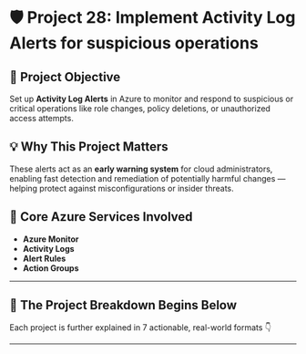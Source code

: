 # 🛡️ Project 28: Implement Activity Log Alerts for suspicious operations

## 📌 Project Objective  
Set up **Activity Log Alerts** in Azure to monitor and respond to suspicious or critical operations like role changes, policy deletions, or unauthorized access attempts.

## 💡 Why This Project Matters  
These alerts act as an **early warning system** for cloud administrators, enabling fast detection and remediation of potentially harmful changes — helping protect against misconfigurations or insider threats.

## 🧰 Core Azure Services Involved  
- **Azure Monitor**  
- **Activity Logs**  
- **Alert Rules**  
- **Action Groups**

---

## 🔁 The Project Breakdown Begins Below  
Each project is further explained in 7 actionable, real-world formats 👇

---
